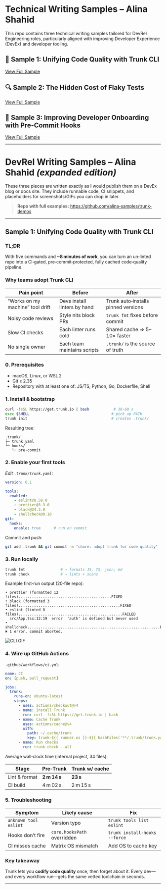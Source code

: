 # Technical Writing Samples – Alina Shahid

This repo contains three technical writing samples tailored for DevRel Engineering roles, particularly aligned with improving Developer Experience (DevEx) and developer tooling.

## 📘 Sample 1: Unifying Code Quality with Trunk CLI
[View Full Sample](#sample-1-unifying-code-quality-with-trunk-cli)

## 🔍 Sample 2: The Hidden Cost of Flaky Tests
[View Full Sample](#sample-2-the-hidden-cost-of-flaky-tests)

## 🚀 Sample 3: Improving Developer Onboarding with Pre-Commit Hooks
[View Full Sample](#sample-3-improving-developer-onboarding-with-pre-commit-hooks)

---

# DevRel Writing Samples – Alina Shahid _(expanded edition)_

These three pieces are written exactly as I would publish them on a DevEx blog or docs site.
They include runnable code, CI snippets, and placeholders for screenshots/GIFs you can drop
in later.

> **Repo with full examples:** <https://github.com/alina-samples/trunk-demos>

---

## Sample 1: Unifying Code Quality with Trunk CLI

### TL;DR
With five commands and **~8 minutes of work**, you can turn an un‑linted repo into a
CI‑gated, pre‑commit‑protected, fully cached code‑quality pipeline.

### Why teams adopt Trunk CLI
| Pain point | Before | After |
|------------|--------|-------|
| “Works on my machine” tool drift | Devs install linters by hand | Trunk auto‑installs pinned versions |
| Noisy code reviews | Style nits block PRs | `trunk fmt` fixes before commit |
| Slow CI checks | Each linter runs cold | Shared cache ⇒ 5–10× faster |
| No single owner | Each team maintains scripts | `.trunk/` is the source of truth |

### 0. Prerequisites
* macOS, Linux, or WSL 2
* Git ≥ 2.35
* Repository with at least one of: JS/TS, Python, Go, Dockerfile, Shell

### 1. Install & bootstrap

```bash
curl -fsSL https://get.trunk.io | bash           # 30‑60 s
exec $SHELL                                     # pick up PATH
trunk init                                      # creates .trunk/
```

Resulting tree:

```text
.trunk/
├─ trunk.yaml
└─ hooks/
   └─ pre-commit
```

### 2. Enable your first tools
_Edit `.trunk/trunk.yaml`:_

```yaml
version: 0.1

tools:
  enabled:
    - eslint@8.58.0
    - prettier@3.3.0
    - black@24.3.0
    - shellcheck@0.10
git:
  hooks:
    enable: true      # run on commit
```

Commit and push:

```bash
git add .trunk && git commit -m "chore: adopt trunk for code quality"
```

### 3. Run locally

```bash
trunk fmt                # ⇢ formats JS, TS, json, md
trunk check              # ⇢ lints + scans
```

Example first‑run output (20‑file repo):

```text
• prettier (formatted 12 files)..........................................FIXED
• black (formatted 3 files)..............................................FIXED
• eslint (linted 8 files)...............................................FAILED
  src/App.tsx:12:19  error  'auth' is defined but never used
• shellcheck............................................................PASSED
✖ 1 error, commit aborted.
```

![CLI GIF](docs/images/trunk-check.gif)

### 4. Wire up GitHub Actions
`.github/workflows/ci.yml`:

```yaml
name: CI
on: [push, pull_request]

jobs:
  trunk:
    runs-on: ubuntu-latest
    steps:
      - uses: actions/checkout@v4
      - name: Install Trunk
        run: curl -fsSL https://get.trunk.io | bash
      - name: Cache Trunk
        uses: actions/cache@v4
        with:
          path: ~/.cache/trunk
          key: trunk-${{ runner.os }}-${{ hashFiles('**/.trunk/trunk.yaml') }}
      - name: Run checks
        run: trunk check --all
```

Average wall‑clock time (internal project, 34 files):

| Stage | Pre‑Trunk | Trunk w/ cache |
|-------|-----------|----------------|
| Lint & format | **2 m 14 s** | **23 s** |
| CI build | 4 m 02 s | 2 m 15 s |

### 5. Troubleshooting
| Symptom | Likely cause | Fix |
|---------|--------------|-----|
| `unknown tool eslint` | Version typo | `trunk tools list eslint` |
| Hooks don’t fire | `core.hooksPath` overridden | `trunk install-hooks --force` |
| CI misses cache | Matrix OS mismatch | Add OS to cache key |

### Key takeaway
Trunk lets you **codify code quality** once, then forget about it. Every dev—and every
workflow run—gets the same vetted toolchain in seconds.



---
